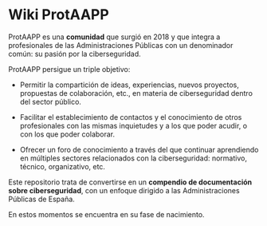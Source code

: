 # Wiki ProtAAPP

ProtAAPP es una **comunidad** que surgió en 2018 y que integra a profesionales de las Administraciones Públicas con un denominador común: su pasión por la ciberseguridad.

ProtAAPP persigue un triple objetivo:

- Permitir la compartición de ideas, experiencias, nuevos proyectos, propuestas de colaboración, etc., en materia de ciberseguridad dentro del sector público.

- Facilitar el establecimiento de contactos y el conocimiento de otros profesionales con las mismas inquietudes y a los que poder acudir, o con los que poder colaborar.

- Ofrecer un foro de conocimiento a través del que continuar aprendiendo en múltiples sectores relacionados con la ciberseguridad: normativo, técnico, organizativo, etc.

Este repositorio trata de convertirse en un **compendio de documentación
sobre ciberseguridad**, con un enfoque dirigido a las Administraciones Públicas
de España.

En estos momentos se encuentra en su fase de nacimiento.
